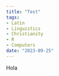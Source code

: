 ```yaml
---
title: "Test"
tags:
- Latin
- Linguistics
- Christianity
- R
- Computers
date: "2023-09-25"
---
```


Hola